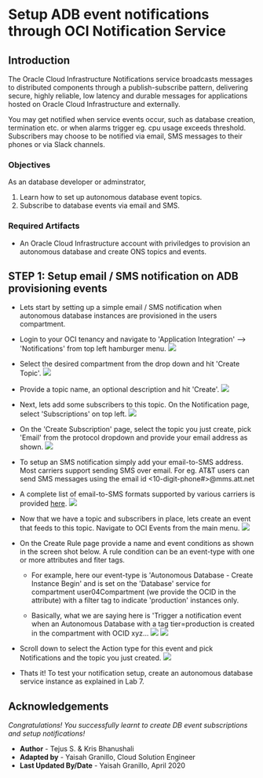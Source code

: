 # Setup ADB event notifications through OCI Notification Service

## Introduction
The Oracle Cloud Infrastructure Notifications service broadcasts messages  to distributed components through a publish-subscribe pattern, delivering secure, highly reliable, low latency and durable messages for applications hosted on Oracle Cloud Infrastructure and externally. 

You may get notified when service events occur, such as database creation, termination etc. or when alarms trigger eg. cpu usage exceeds threshold. Subscribers may choose to be notified via email, SMS messages to their phones or via Slack channels.

### Objectives
As an database developer or adminstrator,
1. Learn how to set up autonomous database event topics.
2. Subscribe to database events via email and SMS.

### Required Artifacts
- An Oracle Cloud Infrastructure account with priviledges to provision an autonomous database and create ONS topics and events.

## STEP 1: Setup email / SMS notification on ADB provisioning events

- Lets start by setting up a simple email / SMS notification when autonomous database instances are provisioned in the users compartment.

- Login to your OCI tenancy and navigate to 'Application Integration' --> 'Notifications' from top left hamburger menu.
    ![](./images/navigate.png " ")

- Select the desired compartment from the drop down and hit 'Create Topic'.
    ![](./images/create_topic.png " ")

- Provide a topic name, an optional description and hit 'Create'.
    ![](./images/create_topic2.png " ")

- Next, lets add some subscribers to this topic. On the Notification page, select 'Subscriptions' on top left.
    ![](./images/subscribe.png " ")

- On the 'Create Subscription' page, select the topic you just create, pick 'Email' from the protocol dropdown and provide your email address as shown.
    ![](./images/subscribe2.png " ")

- To setup an SMS notification simply add your email-to-SMS address. Most carriers support sending SMS over email. For eg. AT&T users can send SMS messages using the email id <10-digit-phone#>@mms.att.net

- A complete list of email-to-SMS formats supported by various carriers is provided [here](https://avtech.com/articles/138/list-of-email-to-sms-addresses/).
    ![](./images/sms.png " ")

- Now that we have a topic and subscribers in place, lets create an event that feeds to this topic. Navigate to OCI Events from the main menu.
    ![](./images/events1.png " ")

- On the Create Rule page provide a name and event conditions as shown in the screen shot below. A rule condition can be an event-type with one or more attributes and fiter tags. 

    - For example, here our event-type is 'Autonomous Database - Create Instance Begin' and is set on the 'Database' service for compartment user04Compartment (we provide the OCID in the attribute) with a filter tag to indicate 'production' instances only.

    - Basically, what we are saying here is 'Trigger a notification event when an Autonomous Database with a tag tier=production is created in the compartment with OCID xyz...
      ![](./images/events2.png " ")
      ![](./images/events3.png " ")

- Scroll down to select the Action type for this event and pick Notifications and the topic you just created.
    ![](./images/events4.png " ")

- Thats it! To test your notification setup, create an autonomous database service instance as explained in Lab 7.

## Acknowledgements
*Congratulations! You successfully learnt to create DB event subscriptions and setup notifications!*

- **Author** - Tejus S. & Kris Bhanushali
- **Adapted by** -  Yaisah Granillo, Cloud Solution Engineer
- **Last Updated By/Date** - Yaisah Granillo, April 2020


